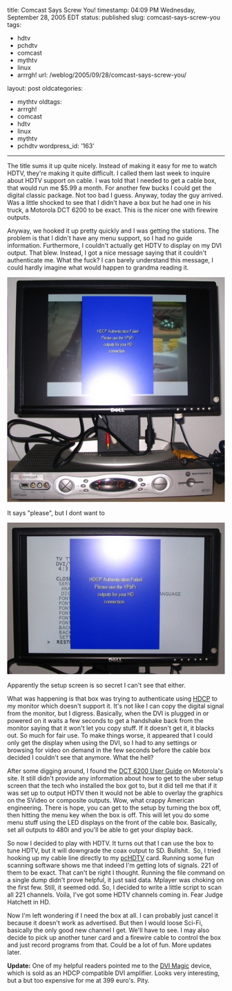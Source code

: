 title: Comcast Says Screw You!
timestamp: 04:09 PM Wednesday, September 28, 2005 EDT
status: published
slug: comcast-says-screw-you
tags:
- hdtv
- pchdtv
- comcast
- mythtv
- linux
- arrrgh!
url: /weblog/2005/09/28/comcast-says-screw-you/

layout: post
oldcategories:
- mythtv
oldtags:
- arrrgh!
- comcast
- hdtv
- linux
- mythtv
- pchdtv
wordpress_id: '163'

---

The title sums it up quite nicely.  Instead of making it easy for me to watch HDTV, they're making it quite difficult.  I called them last week to inquire about HDTV support on cable.  I was told that I needed to get a cable box, that would run me $5.99 a month.  For another few bucks I could get the digital classic package.  Not too bad I guess.  Anyway, today the guy arrived.  Was a little shocked to see that I didn't have a box but he had one in his truck, a Motorola DCT 6200 to be exact.  This is the nicer one with firewire outputs.

Anyway, we hooked it up pretty quickly and I was getting the stations.  The problem is that I didn't have any menu support, so I had no guide information. Furthermore, I couldn't actually get HDTV to display on my DVI output.  That blew.  Instead, I got a nice message saying that it couldn't authenticate me.  What the fuck?  I can barely understand this message, I could hardly imagine what would happen to grandma reading it.

<div class="image caption center">
    <img src="/weblog/media/2005/09/hdcpMonitor1.jpg" alt="It says "please", but I dont want to">
    <p>It says "please", but I dont want to</p>
</div>

<div class="image caption center">
    <img src="/weblog/media/2005/09/hdcpMonitor2.jpg" alt="Apparently the setup screen is so secret I can't see that either.">
    <p>Apparently the setup screen is so secret I can't see that either.</p>
</div>

What was happening is that box was trying to authenticate using [HDCP](http://en.wikipedia.org/wiki/HDCP) to my monitor which doesn't support it.  It's not like I can copy the digital signal from the monitor, but I digress.  Basically, when the DVI is plugged in or powered on it waits a few seconds to get a handshake back from the monitor saying that it won't let you copy stuff.  If it doesn't get it, it blacks out.  So much for fair use.  To make things worse, it appeared that I could only get the display when using the DVI, so I had to any settings or browsing for video on demand in the few seconds before the cable box decided I couldn't see that anymore.  What the hell?

After some digging around, I found the [DCT 6200 User Guide](http://broadband.motorola.com/dvr/downloads/DCT6200-08_UserGuide.pdf) on Motorola's site.  It still didn't provide any information about how to get to the uber setup screen that the tech who installed the box got to, but it did tell me that if it was set up to output HDTV then it would not be able to overlay the graphics on the SVideo or composite outputs.  Wow, what crappy American engineering. There is hope, you can get to the setup by turning the box off, then hitting the menu key when the box is off.  This will let you do some menu stuff using the LED displays on the front of the cable box.  Basically, set all outputs to 480i and you'll be able to get your display back.

So now I decided to play with HDTV.  It turns out that I can use the box to tune HDTV, but it will downgrade the coax output to SD.  Bullshit.   So, I tried hooking up my cable line directly to my [pcHDTV](http://www.pchdtv.com/) card.  Running some fun scanning software shows me that indeed I'm getting lots of signals.  221 of them to be exact.  That can't be right I thought.  Running the file command on a single dump didn't prove helpful, it just said data.  Mplayer was choking on the first few.  Still, it seemed odd.  So, I decided to write a little script to scan all 221 channels.  Voila, I've got some HDTV channels coming in.  Fear Judge Hatchett in HD.

Now I'm left wondering if I need the box at all.  I can probably just cancel it because it doesn't work as advertised.  But then I would loose Sci-Fi, basically the only good new channel I get.  We'll have to see.  I may also decide to pick up another tuner card and a firewire cable to control the box and just record programs from that.  Could be a lot of fun.  More updates later.

**Update:** One of my helpful readers pointed me to the [DVI Magic](http://www.spatz-tech.de/spatz/dvi_magic.htm) device, which is sold as an HDCP compatible DVI amplifier.  Looks very interesting, but a but too expensive for me at 399 euro's.  Pity.
